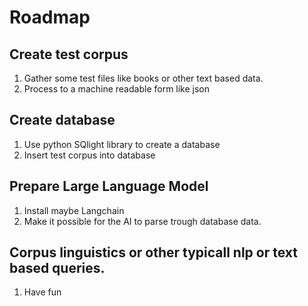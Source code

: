 # Roadmap

## Create test corpus
1. Gather some test files like books or other text based data.
2. Process to a machine readable form like json

## Create database
1. Use python SQlight library to create a database
2. Insert test corpus into database

## Prepare Large Language Model
1. Install maybe Langchain
2. Make it possible for the AI to parse trough database data.

## Corpus linguistics or other typicall nlp or text based queries. 
1. Have fun
